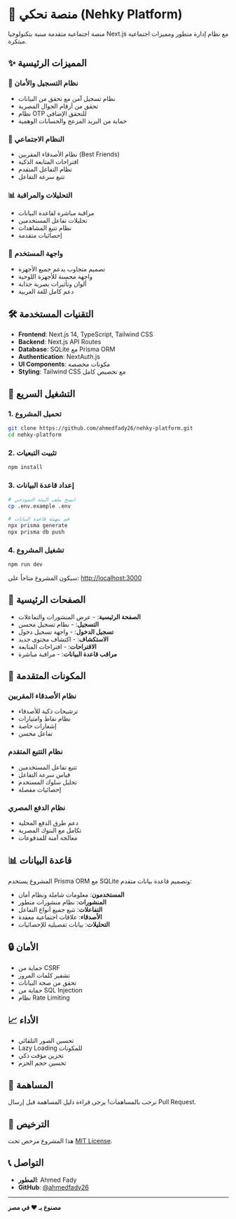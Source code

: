 # 🎯 منصة نحكي (Nehky Platform)

منصة اجتماعية متقدمة مبنية بتكنولوجيا Next.js مع نظام إدارة متطور ومميزات اجتماعية مبتكرة.

## ✨ المميزات الرئيسية

### 🔐 نظام التسجيل والأمان
- نظام تسجيل آمن مع تحقق من البيانات
- تحقق من أرقام الجوال المصرية
- نظام OTP للتحقق الإضافي
- حماية من البريد المزعج والحسابات الوهمية

### 👥 النظام الاجتماعي
- نظام الأصدقاء المقربين (Best Friends)
- اقتراحات المتابعة الذكية
- نظام التفاعل المتقدم
- تتبع سرعة التفاعل

### 📊 التحليلات والمراقبة
- مراقبة مباشرة لقاعدة البيانات
- تحليلات تفاعل المستخدمين
- نظام تتبع المشاهدات
- إحصائيات متقدمة

### 🎨 واجهة المستخدم
- تصميم متجاوب يدعم جميع الأجهزة
- واجهة محسنة للأجهزة اللوحية
- ألوان وتأثيرات بصرية جذابة
- دعم كامل للغة العربية

## 🛠️ التقنيات المستخدمة

- **Frontend**: Next.js 14, TypeScript, Tailwind CSS
- **Backend**: Next.js API Routes
- **Database**: SQLite مع Prisma ORM
- **Authentication**: NextAuth.js
- **UI Components**: مكونات مخصصة
- **Styling**: Tailwind CSS مع تخصيص كامل

## 🚀 التشغيل السريع

### 1. تحميل المشروع
```bash
git clone https://github.com/ahmedfady26/nehky-platform.git
cd nehky-platform
```

### 2. تثبيت التبعيات
```bash
npm install
```

### 3. إعداد قاعدة البيانات
```bash
# انسخ ملف البيئة النموذجي
cp .env.example .env

# قم بتهيئة قاعدة البيانات
npx prisma generate
npx prisma db push
```

### 4. تشغيل المشروع
```bash
npm run dev
```

سيكون المشروع متاحاً على: [http://localhost:3000](http://localhost:3000)

## 📱 الصفحات الرئيسية

- **الصفحة الرئيسية**:  - عرض المنشورات والتفاعلات
- **التسجيل**:  - نظام تسجيل محسن
- **تسجيل الدخول**:  - واجهة تسجيل دخول
- **الاستكشاف**:  - اكتشاف محتوى جديد
- **الاقتراحات**:  - اقتراحات المتابعة
- **مراقب قاعدة البيانات**:  - مراقبة مباشرة

## 🔧 المكونات المتقدمة

### نظام الأصدقاء المقربين
- ترشيحات ذكية للأصدقاء
- نظام نقاط وامتيازات
- إشعارات خاصة
- تفاعل محسن

### نظام التتبع المتقدم
- تتبع تفاعل المستخدمين
- قياس سرعة التفاعل
- تحليل سلوك المستخدم
- إحصائيات مفصلة

### نظام الدفع المصري
- دعم طرق الدفع المحلية
- تكامل مع البنوك المصرية
- معالجة آمنة للمدفوعات

## 📊 قاعدة البيانات

المشروع يستخدم Prisma ORM مع SQLite وتصميم قاعدة بيانات متقدم:

- **المستخدمون**: معلومات شاملة ونظام أمان
- **المنشورات**: نظام منشورات متطور
- **التفاعلات**: تتبع جميع أنواع التفاعل
- **الأصدقاء**: علاقات اجتماعية معقدة
- **التحليلات**: بيانات تفصيلية للإحصائيات

## 🔒 الأمان

- حماية من CSRF
- تشفير كلمات المرور
- تحقق من صحة البيانات
- حماية من SQL Injection
- نظام Rate Limiting

## 📈 الأداء

- تحسين الصور التلقائي
- Lazy Loading للمكونات
- تخزين مؤقت ذكي
- تحسين حجم الحزم

## 🤝 المساهمة

نرحب بالمساهمات! يرجى قراءة دليل المساهمة قبل إرسال Pull Request.

## 📄 الترخيص

هذا المشروع مرخص تحت [MIT License](LICENSE).

## 📞 التواصل

- **المطور**: Ahmed Fady
- **GitHub**: [@ahmedfady26](https://github.com/ahmedfady26)

---

**مصنوع بـ ❤️ في مصر**
